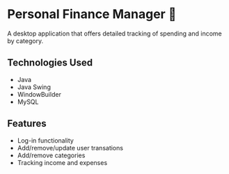 # Personal Finance Manager :money_with_wings:	
A desktop application that offers detailed tracking of spending and income by category.

## Technologies Used
- Java
- Java Swing
- WindowBuilder
- MySQL

## Features
- Log-in functionality
- Add/remove/update user transations
- Add/remove categories 
- Tracking income and expenses
